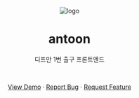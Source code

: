 <p align="center">
    <img src="https://scontent-ssn1-1.xx.fbcdn.net/v/t39.30808-6/272673233_3049942878652245_3356221270299069139_n.jpg?stp=dst-jpg_s960x960&_nc_cat=111&ccb=1-5&_nc_sid=e3f864&_nc_ohc=2G3itf3IfscAX83wgUd&_nc_ht=scontent-ssn1-1.xx&oh=00_AT-BZL4C5h7nrt-L4q9evz02yvC7usSVCTA8aQ1jkVOBKg&oe=6253854C" alt="logo" >
    <br />
    <h1 align="center">antoon</h1>
    <p align="center">디프만 1번 출구 프론트엔드</p>
    <br />
    <p align="center">
        <a href="">View Demo</a> ·
        <a href="https://github.com/depromeet/11th_7team_web/issues">Report Bug</a> ·
        <a href="https://github.com/depromeet/11th_7team_web/issues">Request Feature</a>
    </p>
</p>
